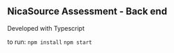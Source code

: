 ## NicaSource Assessment - Back end

Developed with Typescript

to run:
```npm install```
```npm start```




